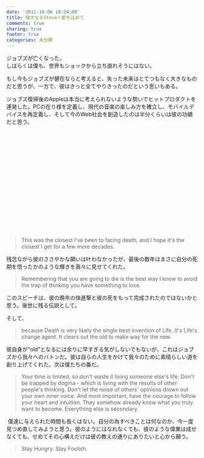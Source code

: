 ```yaml
---
date: '2011-10-06 10:24:00'
title: 偉大なるSteveへ愛を込めて
comments: true
sharing: true
footer: true
categories: 未分類
---
```


<p>ジョブズが亡くなった。<br />しばらくは僕も、世界もショックから立ち直れそうにはない。</p>
<p>もし今もジョブズが健在ならと考えると、失った未来はとてつもなく大きなものだと思うが、一方で、彼はきっと全てやりきったのだという思いもある。</p>
<p>ジョブズ復帰後のAppleは本当に考えられないような勢いでヒットプロダクトを連発した。PCの在り様を定義し、現代の音楽の楽しみ方を確立し、モバイルデバイスを再定義し、そして今のWeb社会を創造したのは半分くらいは彼の功績だと思う。</p>
<p>
<div class="separator" style="clear: both; text-align: center;"><object width="320" height="266" class="BLOGGER-youtube-video" classid="clsid:D27CDB6E-AE6D-11cf-96B8-444553540000" codebase="http://download.macromedia.com/pub/shockwave/cabs/flash/swflash.cab#version=6,0,40,0" data-thumbnail-src="http://3.gvt0.com/vi/UF8uR6Z6KLc/0.jpg"><param name="movie" value="http://www.youtube.com/v/UF8uR6Z6KLc&fs=1&source=uds" /><param name="bgcolor" value="#FFFFFF" /><embed width="320" height="266"  src="http://www.youtube.com/v/UF8uR6Z6KLc&fs=1&source=uds" type="application/x-shockwave-flash"></embed></object></div>
<p>
<blockquote>This was the closest I've been to facing death, and I hope it's the closest I get for a few more decades.</p></blockquote>
<p>残念ながら彼のささやかな願いは叶わなかったが、最後の数年はまさに自分の死期を悟ったかのような輝きを我々に見せてくれた。</p>
<blockquote><p>Remembering that you are going to die is the best way I know to avoid the trap of thinking you have something to lose.</p></blockquote>
<p>このスピーチは、彼の晩年の快進撃と彼の死をもって完成されたのではないかと思う。後世に残る伝説として。</p>
<p>そして、<br />
<blockquote>because Death is very likely the single best invention of Life. It's Life's change agent. It clears out the old to make way for the new.</p></blockquote>
<p>彼自身が"old"となるには余りに早すぎる気がしないでもないが、これはジョブズから我々へのバトンだ。彼は自らの人生をかけて我々のために素晴らしい道を創り上げてくれた。次は僕たちの番だ。</p>
<blockquote><p>Your time is limited, so don't waste it living someone else's life. Don't be trapped by dogma - which is living with the results of other people's thinking. Don't let the noise of others' opinions drown out your own inner voice. And most important, have the courage to follow your heart and intuition. They somehow already know what you truly want to become. Everything else is secondary.</p></blockquote>
<p>&nbsp;僕達に与えられた時間も長くはない。自分の為すべきことは何なのか、今一度見つめ直してみようと思う。彼のようにはなれなくても、彼のような偉業は成せなくても、せめてその心構えだけは彼の教えの通りにありたいと心から願う。</p>
<p>
<blockquote>Stay Hungry. Stay Foolish.</p></blockquote>
<div></div>
